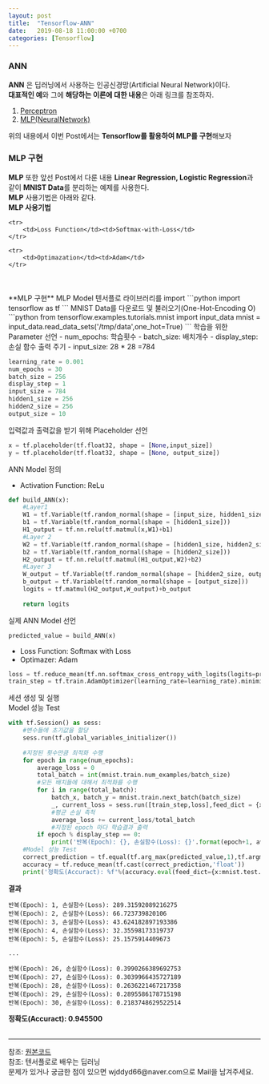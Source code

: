 ```yaml
---
layout: post
title:  "Tensorflow-ANN"
date:   2019-08-18 11:00:00 +0700
categories: [Tensorflow]
---
```


### ANN
<script type="text/javascript" src="https://cdn.mathjax.org/mathjax/latest/MathJax.js?config=TeX-AMS_HTML"></script>

**ANN** 은 딥러닝에서 사용하는 인공신경망(Artificial Neural Network)이다.  
**대표적인 예**와 그에 **해당하는 이론에 대한 내용**은 아래 링크를 참조하자.  
1. <a href="https://wjddyd66.github.io/dl/2019/07/26/Perceptron.html">Perceptron</a>
2. <a href="https://wjddyd66.github.io/dl/2019/07/26/NeuralNetwork-(1)-Basic-&-Activation-Function.html">MLP(NeuralNetwork)</a>

위의 내용에서 이번 Post에서는 **Tensorflow를 활용하여 MLP를 구현**해보자  

### MLP 구현
**MLP** 또한 앞선 Post에서 다룬 내용 **Linear Regression, Logistic Regression**과 같이 **MNIST Data**를 분리하는 예제를 사용한다.  
**MLP** 사용기법은 아래와 같다.  
**MLP 사용기법**
<table class="table">

	<tr>	
		<td>Loss Function</td><td>Softmax-with-Loss</td>
	</tr>
	
	<tr>	
		<td>Optimazation</td><td>Adam</td>
	</tr>
</table>
<br>
**MLP 구현**  
MLP Model
텐서플로 라이브러리를 import
```python
import tensorflow as tf
```
MNIST Data를 다운로드 및 불러오기(One-Hot-Encoding O)
```python
from tensorflow.examples.tutorials.mnist import input_data
mnist = input_data.read_data_sets('/tmp/data',one_hot=True)
```
학습을 위한 Parameter 선언
- num_epochs: 학습횟수
- batch_size: 배치개수
- display_step: 손실 함수 출력 주기
- input_size: 28 * 28 =784


```python
learning_rate = 0.001
num_epochs = 30
batch_size = 256
display_step = 1
input_size = 784
hidden1_size = 256
hidden2_size = 256
output_size = 10
```
입력값과 출력값을 받기 위해 Placeholder 선언

```python
x = tf.placeholder(tf.float32, shape = [None,input_size])
y = tf.placeholder(tf.float32, shape = [None, output_size])
```
ANN Model 정의
- Activation Function: ReLu


```python
def build_ANN(x):
    #Layer1
    W1 = tf.Variable(tf.random_normal(shape = [input_size, hidden1_size]))
    b1 = tf.Variable(tf.random_normal(shape = [hidden1_size]))
    H1_output = tf.nn.relu(tf.matmul(x,W1)+b1)
    #Layer 2
    W2 = tf.Variable(tf.random_normal(shape = [hidden1_size, hidden2_size]))
    b2 = tf.Variable(tf.random_normal(shape = [hidden2_size]))
    H2_output = tf.nn.relu(tf.matmul(H1_output,W2)+b2)
    #Layer 3
    W_output = tf.Variable(tf.random_normal(shape = [hidden2_size, output_size]))
    b_output = tf.Variable(tf.random_normal(shape = [output_size]))
    logits = tf.matmul(H2_output,W_output)+b_output
    
    return logits
```

실제 ANN Model 선언
```python
predicted_value = build_ANN(x)
```
- Loss Function: Softmax with Loss
- Optimazer: Adam


```python
loss = tf.reduce_mean(tf.nn.softmax_cross_entropy_with_logits(logits=predicted_value, labels=y))
train_step = tf.train.AdamOptimizer(learning_rate=learning_rate).minimize(loss)
```
세션 생성 및 실행  
Model 성능 Test
```python
with tf.Session() as sess:
    #변수들에 초기값을 할당
    sess.run(tf.global_variables_initializer())
    
    #지정된 횟수만큼 최적화 수행
    for epoch in range(num_epochs):
        average_loss = 0
        total_batch = int(mnist.train.num_examples/batch_size)
        #모든 배치들에 대해서 최적화를 수행
        for i in range(total_batch):
            batch_x, batch_y = mnist.train.next_batch(batch_size)
            _, current_loss = sess.run([train_step,loss],feed_dict = {x: batch_x, y: batch_y})
            #평균 손실 측척
            average_loss += current_loss/total_batch
            #지정된 epoch 마다 학습결과 출력
        if epoch % display_step == 0:
            print('반복(Epoch): {}, 손실함수(Loss): {}'.format(epoch+1, average_loss))
    #Model 성능 Test
    correct_prediction = tf.equal(tf.arg_max(predicted_value,1),tf.argmax(y,1))
    accuracy = tf.reduce_mean(tf.cast(correct_prediction,'float'))
    print('정확도(Accuract): %f'%(accuracy.eval(feed_dict={x:mnist.test.images, y: mnist.test.labels})))
```
**결과**  
```code
반복(Epoch): 1, 손실함수(Loss): 289.31592089216275
반복(Epoch): 2, 손실함수(Loss): 66.723739820106
반복(Epoch): 3, 손실함수(Loss): 43.624182897193386
반복(Epoch): 4, 손실함수(Loss): 32.35598173319737
반복(Epoch): 5, 손실함수(Loss): 25.1575914409673

...

반복(Epoch): 26, 손실함수(Loss): 0.3990266389692753
반복(Epoch): 27, 손실함수(Loss): 0.3039966435727189
반복(Epoch): 28, 손실함수(Loss): 0.2636221467217358
반복(Epoch): 29, 손실함수(Loss): 0.2895586178715198
반복(Epoch): 30, 손실함수(Loss): 0.2183748629522514
```
**정확도(Accuract): 0.945500**
<br><br>


<hr>
참조: <a href="https://github.com/wjddyd66/Tensorflow/blob/master/ANN.ipynb">원본코드</a> <br>
참조: 텐서플로로 배우는 딥러닝<br>
문제가 있거나 궁금한 점이 있으면 wjddyd66@naver.com으로  Mail을 남겨주세요.